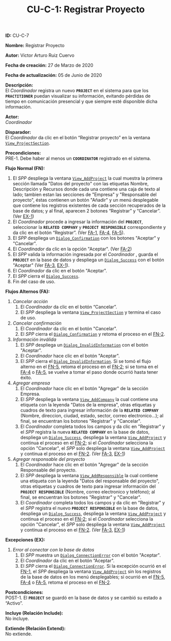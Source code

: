 ﻿--- 
layout: page 
title: "CU-C-1: Registrar Proyecto" 
permalink: /design-specification/uc-descriptions/coordinator/cu-c-1/ 
hide_hero: true 
---

**ID:** CU-C-7

**Nombre:** Registrar Proyecto

**Autor:** Victor Arturo Ruiz Cuervo

**Fecha de creación:** 27 de Marzo de 2020

**Fecha de actualización:** 05 de Junio de 2020

**Descripción:**  
El *Coordinador* registra un nuevo **`PROJECT`** en el sistema para que los **`PRACTITIONER`** puedan visualizar su información, evitando pérdidas de tiempo en comunicación presencial y que siempre esté disponible dicha información.   

**Actor:**  
*Coordinador*  

**Disparador:**  
El *Coordinador* da clic en el botón “Registrar proyecto” en la ventana [`View_ProjectSection`][VPSE].

**Precondiciones:**  
PRE-1. Debe haber al menos un **`COORDINATOR`** registrado en el sistema.  

**Flujo Normal (FN):**  
  1. <a id="fn-1"><i> </i></a>El *SPP* despliega la ventana [`View_AddProject`][VAPT] la cual muestra la primera sección llamada "Datos del proyecto" con las etiquetas Nombre, Descripción y Recursos donde cada una contiene una caja de texto al lado; tambien estan las secciones de "Empresa" y "Responsable del proyecto", éstas contienen un botón "Añadir" y un menú desplegable que contiene los registros existentes de cada sección recuperados de la base de datos; y al final, aparecen 2 botones “Registrar” y “Cancelar”. (Ver <a href="#error_conexion">EX-1</a>)
  2. <a id="fn-2"><i></i></a>El *Coordinador* procede a ingresar la información del **`PROJECT`**, seleccionar la **`RELATED COMPANY`** y **`PROJECT RESPONSIBLE`** correspondiente y da clic en el botón “Registrar”. (Ver <a href="#cancelar_accion">FA-1</a>, <a href="#añadir_empresa">FA-4</a>, <a href="#añadir_responsable">FA-5</a>). 
  3. El *SPP* despliega un [`Dialog_Confirmation`][DLCO] con los botones "Aceptar" y "Cancelar".
  4. El *Coordinador* da clic en la opción "Aceptar". (Ver <a href="#cancelar_confirm">FA-2</a>)
  5. <a id="fn-5"><i></i></a>El *SPP* valida la información ingresada por el *Coordinador* , guarda el **`PROJECT`** en la base de datos y despliega un [`Dialog_Success`][DLSU] con el botón "Aceptar" (Ver <a href="#info_invalida">FA-3</a>, <a href="#error_conexion">EX-1</a>).
  6. El *Coordinador* da clic en el botón "Aceptar".
  7. El *SPP* cierra el [`Dialog_Success`][DLSU].
  8. Fin del caso de uso.

**Flujos Alternos (FA):**
  1. <a id="cancelar_accion"><i></i></a>*Cancelar acción*
	  1. El *Coordinador* da clic en el botón “Cancelar”.
	  2. El *SPP* despliega la ventana [`View_ProjectSection`][VPSE] y termina el caso de uso.
  2. <a id="cancelar_confirm"><i></i></a>*Cancelar confirmación*
	  1. El *Coordinador* da clic en el botón "Cancelar".
	  2. El *SPP* cierra el [`Dialog_Confirmation`][DLCO] y retoma el proceso en el <a href="#fn-2">FN-2</a>.
  3. <a id="info_invalida"><i></i></a>*Información inválida*
	  1. El *SPP* despliega un [`Dialog_InvalidInformation`][DLII] con el botón "Aceptar".
	  2. El *Coordinador* hace clic en el botón "Aceptar".
	  3. El *SPP* cierra el [`Dialog_InvalidInformation`][DLII]. Si se tomó el flujo alterno en el <a href="#fn-5">FN-5</a>, retoma el proceso en el <a href="#fn-2">FN-2</a>; si se toma en el <a href="#añadir_empresa">FA-4</a> o <a href="#añadir_responsable">FA-5</a>, se vuelve a tomar el paso donde ocurrió hasta tener éxito.
  4. <a id="añadir_empresa"><i></i></a>*Agregar empresa*
	  1. El *Coordinador* hace clic en el botón "Agregar" de la sección Empresa.
	  2. El *SPP* despliega la ventana [`View_AddCompany`][VACY] la cual contiene una etiqueta con la leyenda "Datos de la empresa", otras etiquetas y cuadros de texto para ingresar información de la **`RELATED COMPANY`** (Nombre, direccion, ciudad, estado, sector, correo electronico...); al final, se encuentran los botones "Registrar" y "Cancelar".
	  3. El *Coordinador* completa todos los campos y da clic en "Registrar" y el *SPP* registra la nueva **`RELATED COMPANY`** en la base de datos, despliega un [`Dialog_Success`][DLSU], despliega la ventana [`View_AddProject`][VAPT] y continua el proceso en el <a href="#fn-2">FN-2</a>; si el *Coordinador* selecciona la opción "Cancelar", el *SPP* solo despliega la ventana [`View_AddProject`][VAPT] y continua el proceso en el <a href="#fn-2">FN-2</a>. (Ver <a href="#info_invalida">FA-3</a>, <a href="#error_conexion">EX-1</a>)
  5. <a id="añadir_responsable"><i></i></a>*Agregar responsable del proyecto*
	  1. El *Coordinador* hace clic en el botón "Agregar" de la sección Responsable del proyecto.
	  2. El *SPP* despliega la ventana [`View_AddResponsible`][VARE] la cual contiene una etiqueta con la leyenda "Datos del responsable del proyecto", otras etiquetas y cuadros de texto para ingresar información del **`PROJECT RESPONSIBLE`** (Nombre, correo electronico y teléfono); al final, se encuentran los botones "Registrar" y "Cancelar". 
	  3. El *Coordinador* completa todos los campos y da clic en "Registrar" y el *SPP* registra el nuevo **`PROJECT RESPONSIBLE`** en la base de datos, despliega un [`Dialog_Success`][DLSU], despliega la ventana [`View_AddProject`][VAPT] y continua el proceso en el <a href="#fn-2">FN-2</a>; si el *Coordinador* selecciona la opción "Cancelar", el *SPP* solo despliega la ventana [`View_AddProject`][VAPT] y continua el proceso en el <a href="#fn-2">FN-2</a>. (Ver <a href="#info_invalida">FA-3</a>, <a href="#error_conexion">EX-1</a>)

**Excepciones (EX):**  
   1. <a id="error_conexion"><i></i></a>*Error al conectar con la base de datos*
	   1.	El *SPP* muestra un [`Dialog_ConnectionError`][DLCE] con el botón "Aceptar".
	   2.	El *Coordinador* da clic en el botón “Aceptar".
	   3.	El *SPP* cierra el [`Dialog_ConnectionError`][DLCE]. Si la excepción ocurrió en el <a href="#fn-1">FN-1</a>, el *SPP* despliega la ventana [`View_AddProject`][VAPT] sin los registros de la base de datos en los menú desplegables; si ocurrió en el <a href="#fn-5">FN-5</a>, <a href="#añadir_empresa">FA-4</a> o <a href="#añadir_responsable">FA-5</a>, retoma el proceso en el <a href="#fn-2">FN-2</a>.

**Postcondiciones:**  
POST-1. El **`PROJECT`** se guardó en la base de datos y se cambió su estado a “Activo”.

**Incluye (Relación Include):**  
No incluye.

**Extiende (Relación Extend):**  
No extiende.

[VAPT]: https://raw.githubusercontent.com/Phalord/PracticasProfesionales/gh-pages/assets/imgs/prototypes/coordinator/View_AddProject.png "`View_AddProject` Prototype"
[VPSE]: https://raw.githubusercontent.com/Phalord/PracticasProfesionales/gh-pages/assets/imgs/prototypes/coordinator/View_ProjectSection.png "`View_ProjectSection` Prototype"
[VACY]: https://raw.githubusercontent.com/Phalord/PracticasProfesionales/gh-pages/assets/imgs/prototypes/coordinator/View_AddCompany.png "`View_AddCompany` Prototype"
[VARE]: https://raw.githubusercontent.com/Phalord/PracticasProfesionales/gh-pages/assets/imgs/prototypes/coordinator/View_AddResponsible.png "`View_AddResponsible` Prototype"
[DLCO]: https://raw.githubusercontent.com/Phalord/PracticasProfesionales/gh-pages/assets/imgs/prototypes/generals/Dialog_Confirmation.png "`Dialog_Confirmation` Prototype"
[DLSU]: https://raw.githubusercontent.com/Phalord/PracticasProfesionales/gh-pages/assets/imgs/prototypes/generals/Dialog_Success.png "`Dialog_Success` Prototype"
[DLCE]: https://raw.githubusercontent.com/Phalord/PracticasProfesionales/gh-pages/assets/imgs/prototypes/generals/Dialog_ConnectionError.png "`Dialog_ConnectionError` Prototype"
[DLII]: https://raw.githubusercontent.com/Phalord/PracticasProfesionales/gh-pages/assets/imgs/prototypes/generals/Dialog_InvalidInformation.png "`Dialog_InvalidInformation` Prototype"
